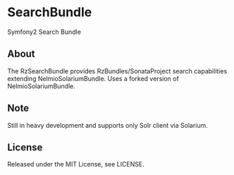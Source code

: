 SearchBundle
============

Symfony2 Search Bundle

## About

The RzSearchBundle provides RzBundles/SonataProject search capabilities extending NelmioSolariumBundle.
Uses a forked version of NelmioSolariumBundle.

## Note

Still in heavy development and supports only Solr client via Solarium.

## License

Released under the MIT License, see LICENSE.

